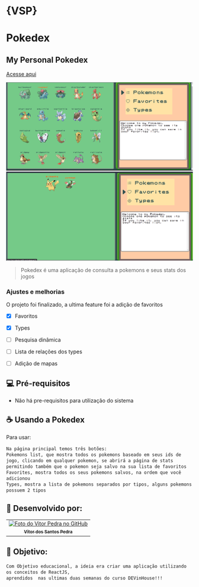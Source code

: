 # {VSP}
# Pokedex
## My Personal Pokedex
<a href="https://vsp-pokedex.netlify.app" target="_blank">Acesse aqui</a>


<img src="./src/assets/images/Captura de Tela (51).png" alt="Imagem da lista de pokemons">
<img src="./src/assets/images/Captura de Tela (52).png" alt="Imagem da lista de Favoritos">

> Pokedex é uma aplicação de consulta a pokemons e seus stats dos jogos

### Ajustes e melhorias

O projeto foi finalizado, a ultima feature foi a adição de favoritos
- [x] Favoritos
- [x] Types
- [ ] Pesquisa dinâmica
- [ ] Lista de relações dos types
- [ ] Adição de mapas 



## 💻 Pré-requisitos

 - Não há pre-requisitos para utilização do sistema



## ☕ Usando a Pokedex

Para usar:

```
Na página principal temos três botões:
Pokemons list, que mostra todos os pokemons baseado em seus ids de jogo, clicando em qualquer pokemon, se abrirá a página de stats
permitindo também que o pokemon seja salvo na sua lista de favoritos
Favorites, mostra todos os seus pokemons salvos, na ordem que você adicionou
Types, mostra a lista de pokemons separados por tipos, alguns pokemons possuem 2 tipos
```




## 🤝 Desenvolvido por:

<table>
  <tr>
    <td align="center">
      <a href="#">
        <img src="https://pt.gravatar.com/avatar/f0a681d3c89a0d7051ad5519d053b9e3" width="100px;" alt="Foto do Vitor Pedra no GitHub"/><br>
        <sub>
          <b>Vitor dos Santos Pedra</b>
        </sub>
      </a>
    </td>
  </tr>
</table>



## 🤝 Objetivo:

```
Com Objetivo educacional, a ideia era criar uma aplicação utilizando os conceitos de ReactJS,
aprendidos  nas ultimas duas semanas do curso DEVinHouse!!!
```
